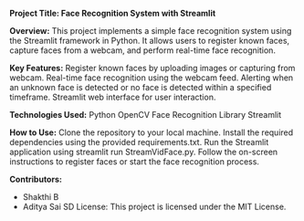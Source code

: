 **Project Title: Face Recognition System with Streamlit**

**Overview:**
This project implements a simple face recognition system using the Streamlit framework in Python. It allows users to register known faces, capture faces from a webcam, and perform real-time face recognition.

**Key Features:**
Register known faces by uploading images or capturing from webcam.
Real-time face recognition using the webcam feed.
Alerting when an unknown face is detected or no face is detected within a specified timeframe.
Streamlit web interface for user interaction.

**Technologies Used:**
Python
OpenCV
Face Recognition Library
Streamlit

**How to Use:**
Clone the repository to your local machine.
Install the required dependencies using the provided requirements.txt.
Run the Streamlit application using streamlit run StreamVidFace.py.
Follow the on-screen instructions to register faces or start the face recognition process.

**Contributors:**
* Shakthi B
* Aditya Sai SD
License:
This project is licensed under the MIT License.
